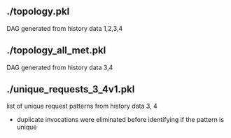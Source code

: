 ## ./topology.pkl
DAG generated from history data 1,2,3,4

## ./topology_all_met.pkl
DAG generated from history data 3,4

## ./unique_requests_3_4v1.pkl
list of unique request patterns from history data 3, 4
- duplicate invocations were eliminated before identifying if the pattern is unique
